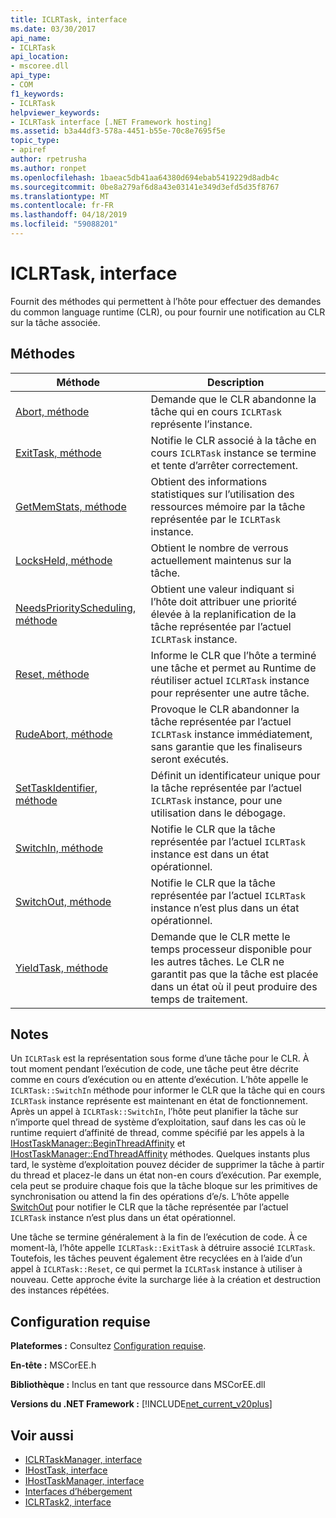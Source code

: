```yaml
---
title: ICLRTask, interface
ms.date: 03/30/2017
api_name:
- ICLRTask
api_location:
- mscoree.dll
api_type:
- COM
f1_keywords:
- ICLRTask
helpviewer_keywords:
- ICLRTask interface [.NET Framework hosting]
ms.assetid: b3a44df3-578a-4451-b55e-70c8e7695f5e
topic_type:
- apiref
author: rpetrusha
ms.author: ronpet
ms.openlocfilehash: 1baeac5db41aa64380d694ebab5419229d8adb4c
ms.sourcegitcommit: 0be8a279af6d8a43e03141e349d3efd5d35f8767
ms.translationtype: MT
ms.contentlocale: fr-FR
ms.lasthandoff: 04/18/2019
ms.locfileid: "59088201"
---
```

# <a name="iclrtask-interface"></a>ICLRTask, interface
Fournit des méthodes qui permettent à l’hôte pour effectuer des demandes du common language runtime (CLR), ou pour fournir une notification au CLR sur la tâche associée.  
  
## <a name="methods"></a>Méthodes  
  
|Méthode|Description|  
|------------|-----------------|  
|[Abort, méthode](../../../../docs/framework/unmanaged-api/hosting/iclrtask-abort-method.md)|Demande que le CLR abandonne la tâche qui en cours `ICLRTask` représente l’instance.|  
|[ExitTask, méthode](../../../../docs/framework/unmanaged-api/hosting/iclrtask-exittask-method.md)|Notifie le CLR associé à la tâche en cours `ICLRTask` instance se termine et tente d’arrêter correctement.|  
|[GetMemStats, méthode](../../../../docs/framework/unmanaged-api/hosting/iclrtask-getmemstats-method.md)|Obtient des informations statistiques sur l’utilisation des ressources mémoire par la tâche représentée par le `ICLRTask` instance.|  
|[LocksHeld, méthode](../../../../docs/framework/unmanaged-api/hosting/iclrtask-locksheld-method.md)|Obtient le nombre de verrous actuellement maintenus sur la tâche.|  
|[NeedsPriorityScheduling, méthode](../../../../docs/framework/unmanaged-api/hosting/iclrtask-needspriorityscheduling-method.md)|Obtient une valeur indiquant si l’hôte doit attribuer une priorité élevée à la replanification de la tâche représentée par l’actuel `ICLRTask` instance.|  
|[Reset, méthode](../../../../docs/framework/unmanaged-api/hosting/iclrtask-reset-method.md)|Informe le CLR que l’hôte a terminé une tâche et permet au Runtime de réutiliser actuel `ICLRTask` instance pour représenter une autre tâche.|  
|[RudeAbort, méthode](../../../../docs/framework/unmanaged-api/hosting/iclrtask-rudeabort-method.md)|Provoque le CLR abandonner la tâche représentée par l’actuel `ICLRTask` instance immédiatement, sans garantie que les finaliseurs seront exécutés.|  
|[SetTaskIdentifier, méthode](../../../../docs/framework/unmanaged-api/hosting/iclrtask-settaskidentifier-method.md)|Définit un identificateur unique pour la tâche représentée par l’actuel `ICLRTask` instance, pour une utilisation dans le débogage.|  
|[SwitchIn, méthode](../../../../docs/framework/unmanaged-api/hosting/iclrtask-switchin-method.md)|Notifie le CLR que la tâche représentée par l’actuel `ICLRTask` instance est dans un état opérationnel.|  
|[SwitchOut, méthode](../../../../docs/framework/unmanaged-api/hosting/iclrtask-switchout-method.md)|Notifie le CLR que la tâche représentée par l’actuel `ICLRTask` instance n’est plus dans un état opérationnel.|  
|[YieldTask, méthode](../../../../docs/framework/unmanaged-api/hosting/iclrtask-yieldtask-method.md)|Demande que le CLR mette le temps processeur disponible pour les autres tâches. Le CLR ne garantit pas que la tâche est placée dans un état où il peut produire des temps de traitement.|  
  
## <a name="remarks"></a>Notes  
 Un `ICLRTask` est la représentation sous forme d’une tâche pour le CLR. À tout moment pendant l’exécution de code, une tâche peut être décrite comme en cours d’exécution ou en attente d’exécution. L’hôte appelle le `ICLRTask::SwitchIn` méthode pour informer le CLR que la tâche qui en cours `ICLRTask` instance représente est maintenant en état de fonctionnement. Après un appel à `ICLRTask::SwitchIn`, l’hôte peut planifier la tâche sur n’importe quel thread de système d’exploitation, sauf dans les cas où le runtime requiert d’affinité de thread, comme spécifié par les appels à la [IHostTaskManager::BeginThreadAffinity](../../../../docs/framework/unmanaged-api/hosting/ihosttaskmanager-beginthreadaffinity-method.md) et [IHostTaskManager::EndThreadAffinity](../../../../docs/framework/unmanaged-api/hosting/ihosttaskmanager-endthreadaffinity-method.md) méthodes. Quelques instants plus tard, le système d’exploitation pouvez décider de supprimer la tâche à partir du thread et placez-le dans un état non-en cours d’exécution. Par exemple, cela peut se produire chaque fois que la tâche bloque sur les primitives de synchronisation ou attend la fin des opérations d’e/s. L’hôte appelle [SwitchOut](../../../../docs/framework/unmanaged-api/hosting/iclrtask-switchout-method.md) pour notifier le CLR que la tâche représentée par l’actuel `ICLRTask` instance n’est plus dans un état opérationnel.  
  
 Une tâche se termine généralement à la fin de l’exécution de code. À ce moment-là, l’hôte appelle `ICLRTask::ExitTask` à détruire associé `ICLRTask`. Toutefois, les tâches peuvent également être recyclées en à l’aide d’un appel à `ICLRTask::Reset`, ce qui permet la `ICLRTask` instance à utiliser à nouveau. Cette approche évite la surcharge liée à la création et destruction des instances répétées.  
  
## <a name="requirements"></a>Configuration requise  
 **Plateformes :** Consultez [Configuration requise](../../../../docs/framework/get-started/system-requirements.md).  
  
 **En-tête :** MSCorEE.h  
  
 **Bibliothèque :** Inclus en tant que ressource dans MSCorEE.dll  
  
 **Versions du .NET Framework :** [!INCLUDE[net_current_v20plus](../../../../includes/net-current-v20plus-md.md)]  
  
## <a name="see-also"></a>Voir aussi

- [ICLRTaskManager, interface](../../../../docs/framework/unmanaged-api/hosting/iclrtaskmanager-interface.md)
- [IHostTask, interface](../../../../docs/framework/unmanaged-api/hosting/ihosttask-interface.md)
- [IHostTaskManager, interface](../../../../docs/framework/unmanaged-api/hosting/ihosttaskmanager-interface.md)
- [Interfaces d’hébergement](../../../../docs/framework/unmanaged-api/hosting/hosting-interfaces.md)
- [ICLRTask2, interface](../../../../docs/framework/unmanaged-api/hosting/iclrtask2-interface.md)
